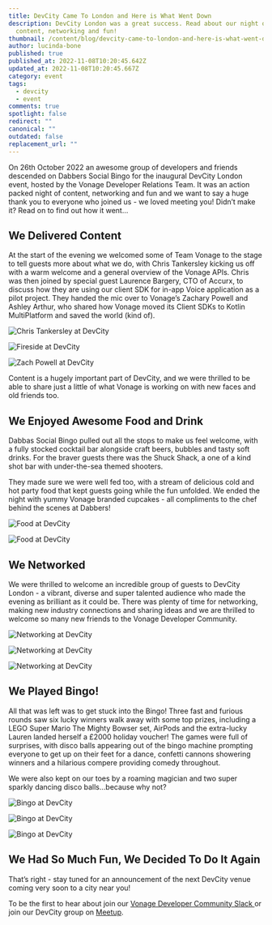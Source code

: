 ```yaml
---
title: DevCity Came To London and Here is What Went Down
description: DevCity London was a great success. Read about our night of
  content, networking and fun!
thumbnail: /content/blog/devcity-came-to-london-and-here-is-what-went-down/devcity-london_postevent.png
author: lucinda-bone
published: true
published_at: 2022-11-08T10:20:45.642Z
updated_at: 2022-11-08T10:20:45.667Z
category: event
tags:
  - devcity
  - event
comments: true
spotlight: false
redirect: ""
canonical: ""
outdated: false
replacement_url: ""
---
```

On 26th October 2022 an awesome group of developers and friends descended on Dabbers Social Bingo for the inaugural DevCity London event, hosted by the Vonage Developer Relations Team. It was an action packed night of content, networking and fun and we want to say a huge thank you to everyone who joined us - we loved meeting you! Didn’t make it? Read on to find out how it went…

## We Delivered Content

At the start of the evening we welcomed some of Team Vonage to the stage to tell guests more about what we do, with Chris Tankersley kicking us off with a warm welcome and a general overview of the Vonage APIs. Chris was then joined by special guest Laurence Bargery, CTO of Accurx, to discuss how they are using our client SDK for in-app Voice application as a pilot project. They handed the mic over to Vonage’s Zachary Powell and Ashley Arthur, who shared how Vonage moved its Client SDKs to Kotlin MultiPlatform and saved the world (kind of). 

![Chris Tankersley at DevCity](/content/blog/devcity-came-to-london-and-here-is-what-went-down/chris_talk.jpg)

![Fireside at DevCity](/content/blog/devcity-came-to-london-and-here-is-what-went-down/fireside_talk.jpg)

![Zach Powell at DevCity](/content/blog/devcity-came-to-london-and-here-is-what-went-down/zach_talk.jpg)

Content is a hugely important part of DevCity, and we were thrilled to be able to share just a little of what Vonage is working on with new faces and old friends too. 

## We Enjoyed Awesome Food and Drink

Dabbas Social Bingo pulled out all the stops to make us feel welcome, with a fully stocked cocktail bar alongside craft beers, bubbles and tasty soft drinks. For the braver guests there was the Shuck Shack, a one of a kind shot bar with under-the-sea themed shooters. 

They made sure we were well fed too, with a stream of delicious cold and hot party food that kept guests going while the fun unfolded. We ended the night with yummy Vonage branded cupcakes - all compliments to the chef behind the scenes at Dabbers!

![Food at DevCity](/content/blog/devcity-came-to-london-and-here-is-what-went-down/food1.jpg)

![Food at DevCity](/content/blog/devcity-came-to-london-and-here-is-what-went-down/food2.jpg)

## We Networked

We were thrilled to welcome an incredible group of guests to DevCity London - a vibrant, diverse and super talented audience who made the evening as brilliant as it could be. There was plenty of time for networking, making new industry connections and sharing ideas and we are thrilled to welcome so many new friends to the Vonage Developer Community.  

![Networking at DevCity](/content/blog/devcity-came-to-london-and-here-is-what-went-down/networking.jpg)

![Networking at DevCity](/content/blog/devcity-came-to-london-and-here-is-what-went-down/networking2.jpg)

![Networking at DevCity](/content/blog/devcity-came-to-london-and-here-is-what-went-down/networking3.jpg)

## We Played Bingo!

All that was left was to get stuck into the Bingo! Three fast and furious rounds saw six lucky winners walk away with some top prizes, including a LEGO Super Mario The Mighty Bowser set, AirPods and the extra-lucky Lauren landed herself a £2000 holiday voucher! The games were full of surprises, with disco balls appearing out of the bingo machine prompting everyone to get up on their feet for a dance, confetti cannons showering winners and a hilarious compere providing comedy throughout.

We were also kept on our toes by a roaming magician and two super sparkly dancing disco balls…because why not? 

![Bingo at DevCity](/content/blog/devcity-came-to-london-and-here-is-what-went-down/bingo_2.jpg)

![Bingo at DevCity](/content/blog/devcity-came-to-london-and-here-is-what-went-down/bingo.jpg)

![Bingo at DevCity](/content/blog/devcity-came-to-london-and-here-is-what-went-down/dancer.jpg)


## We Had So Much Fun, We Decided To Do It Again

That’s right - stay tuned for an announcement of the next DevCity venue coming very soon to a city near you! 

To be the first to hear about join our [Vonage Developer Community Slack ](https://developer.vonage.com/slack)or join our DevCity group on [Meetup](https://www.meetup.com/devcity-connecting-developers-globally/).
